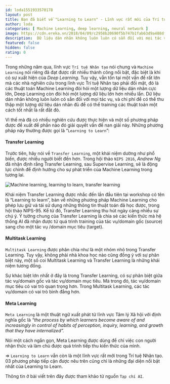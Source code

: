 ```yaml
---
id: loda1551933570178
layout: post
title: Bạn đã biết về "Learning to Learn" - Lĩnh vực rất mới của Trí tuệ nhân tạo?
author: loda
categories: [ Machine Learning, deep learning, neural network ]
image: https://cdn.ereka.vn/2018/04/09/c2958b20690f5b747b1fab63d9a488df.png
description:  Dữ liệu dán nhãn không luôn luôn có sẵn đối với mọi tác vụ, và chi phí để có thể thu thập một lượng dữ liệu dán nhãn đủ là rất đắt đỏ.
featured: false
hidden: false
rating: 0
---
```


Trong những năm qua, lĩnh vực `Trí tuệ Nhân tạo` nói chung và `Machine Learning` nói riêng đã đạt được rất nhiều thành công nổi bật, đặc biệt là khi có sự xuất hiện của *Deep Learning*. Tuy vậy, vẫn tồn tại một vấn đề rất lớn mà các nhà nghiên cứu trong lĩnh vực Trí tuệ Nhân tạo phải đối mặt, đó là các thuật toán Machine Learning đòi hỏi một lượng dữ liệu dán nhãn cực lớn, Deep Learning còn đòi hỏi một lượng dữ liệu lớn hơn nhiều lần. Dữ liệu dán nhãn không luôn luôn có sẵn đối với mọi tác vụ, và chi phí để có thể thu thập một lượng dữ liệu dán nhãn đủ để có thể training các thuật toán một cách tốt nhất là rất đắt đỏ.

Vì thế mà đã có nhiều nghiên cứu được thực hiện và một số phương pháp được đề xuất để phần nào đó giải quyết vấn đề nan giải này. Những phương pháp này thường được gọi là “`Learning to Learn`”:

#### Transfer Learning

Trước tiên, hãy nói về `Transfer Learning`, một khái niệm dường như phổ biến, được nhiều người biết đến hơn. Trong hội thảo `NIPS 2016`, *Andrew Ng* đã nhận định rằng Transfer Learning, sau Supervise Learning, sẽ là động lực chính để định hướng cho sự phát triển của Machine Learning trong tương lai.

<div class="wrapper-center">
    <img src="https://cdn.ereka.vn/2018/04/09/c2958b20690f5b747b1fab63d9a488df.png" alt="Machine learning, learning to learn, transfer learning"/>
</div>

Khái niệm Transfer Learning được nhắc đến lần đầu tiên tại workshop có tên là “Learning to learn”, bàn về những phương pháp Machine Learning cho phép lưu giữ và tái sử dụng những thông tin thuật toán đã học được, trong hội thảo NIPS-95. Kể từ đó, Transfer Learning thu hút ngày càng nhiều sự chú ý. Ý tưởng chung của Transfer Learning là chia sẻ các kiến thức mà hệ thống AI đã nhận được từ quá trình training của tác vụ/domain gốc (source) sang cho một tác vụ /domain mục tiêu (target).

#### Multitask Learning

`Multitask Learning` được phân chia như là một nhóm nhỏ trong Transfer Learning. Tuy vậy, không phải nhà khoa học nào cũng đồng ý với sự phân biệt này, một số coi Multitask Learning và Transfer Learning là những khái niệm tương đồng.

Sự khác biệt lớn nhất ở đây là trong Transfer Learning, có sự phân biệt giữa tác vụ/domain gốc và tác vụ/domain mục tiêu. Mà trong đó, tác vụ/domain mục tiêu có vai trò quan trọng hơn. Trong Multitask Learning, các tác vụ/domain có vai trò bình đẳng hơn.

#### Meta Learning

`Meta Learning` là một thuật ngữ xuất phát từ lĩnh vực Tâm lý Xã hội với định nghĩa gốc là _“the process by which learners become aware of and increasingly in control of habits of perception, inquiry, learning, and growth that they have internalized”._

Nói một cách ngắn gọn, Meta Learning được dùng để chỉ việc con người nhận thức và làm chủ được quá trình tiếp thu kiến thức của mình.



=> `Learning to Learn` vẫn còn là một lĩnh vực rất mới trong Trí tuệ Nhân tạo. 03 phương pháp tiếp cận được nêu trên cũng chỉ là những đại diện nổi bật nhất của Learning to Learn.



Thông tin ở bài viết trên đây được tham khảo từ nguồn `Tạp chí AI`.